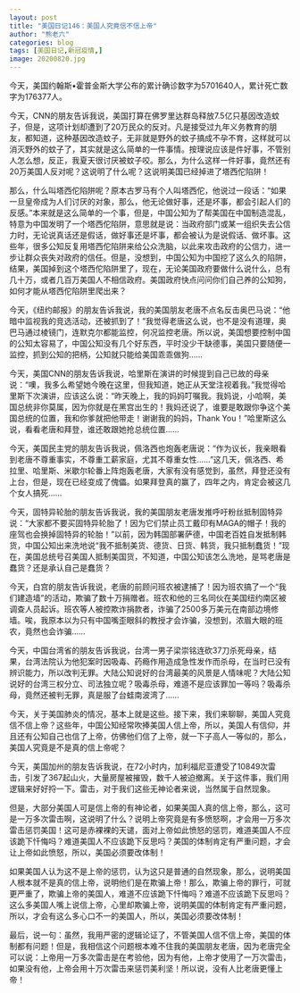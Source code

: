 ```yaml
---
layout: post
title: "美国日记146：美国人究竟信不信上帝"
author: "熊老六"
categories: blog
tags: [美国日记,新冠疫情,]
image: 20200820.jpg
---
```

​​​​​​​​​​​​​​今天，美国约翰斯•霍普金斯大学公布的累计确诊数字为5701640人，累计死亡数字为176377人。

今天，CNN的朋友告诉我说，美国打算在佛罗里达群岛释放7.5亿只基因改造蚊子，但是，这项计划却遭到了20万民众的反对。凡是接受过九年义务教育的朋友，都知道，这种基因改造蚊子，无非就是野外的蚊子搞成不孕不育，这样就可以消灭野外的蚊子了，其实就是这么简单的一件事情。按理说应该是件好事，不管别人怎么想，反正，我夏天很讨厌被蚊子咬。那么，为什么这样一件好事，竟然还有20万美国人反对呢？这说明了什么呢？这说明美国已经掉进了塔西佗陷阱！

那么，什么叫塔西佗陷阱呢？原本古罗马有个人叫塔西佗，他说过一段话：“如果一旦皇帝成为人们讨厌的对象，那么，他无论做好事，还是坏事，都会引起人们的反感。”本来就是这么简单的一个事，但是，中国公知为了帮美国在中国制造混乱，特意为中国发明了一个塔西佗陷阱，意思就是说：当政府部门或某一组织失去公信力时，无论说真话还是假话，做好事还是坏事，都会被认为是说假话、做坏事。这些年，很多公知反复用塔西佗陷阱来给公众洗脑，以此来攻击政府的公信力，进一步让群众丧失对政府的信任。但是，没想到，中国公知为中国挖了这么久的陷阱，结果，美国掉到这个塔西佗陷阱里了，现在，无论美国政府要做什么说什么，总有几十万，或者几百万美国人不相信政府。美国政府快点问问你们自己养的公知狗，如何才能从塔西佗陷阱里爬出来？

今天，《纽约邮报》的朋友告诉我说，我的美国朋友老唐不点名反击奥巴马说：“他暗中监视我的竞选活动，还被抓到了！”我觉得老唐这么说，也不是没有道理，奥巴马通过棱镜门，连默克尔都能监控，何况监控老唐。所以说，美国想要控制中国的公知太容易了，中国公知没有几个好东西，平时没少干缺德事，美国只要随便一监控，抓到公知的把柄，公知就只能给美国乖乖做狗……

今天，美国CNN的朋友告诉我说，哈里斯在演讲的时候提到自己已故的母亲说：“噢，我多么希望她今晚在这里，但我知道，她正从天堂注视着我。”我觉得哈里斯下次演讲，应该这么说：“昨天晚上，我的妈妈叮嘱我。我妈说，小哈啊，美国总统非你莫属，因为你就是在黑宫出生的！我妈还说了，谁要是敢跟你争这个美国总统的位置，我和你爹就把他带走！谢谢我的妈妈，Thank You！”哈里斯这么说，看看老唐和拜登，谁还敢跟她抢总统位置……

今天，美国民主党的朋友告诉我说，佩洛西也炮轰老唐说：“作为议长，我亲眼看到老唐不尊重事实，不尊重工薪家庭，尤其不尊重女性……”这几天，佩洛西、希拉里、哈里斯、米歇尔轮番上阵炮轰老唐，大家有没有感觉到，虽然，拜登还没有上台，但是，现在已经变成了傀儡。如果拜登真的赢了，四年之内，肯定会被这几个女人搞死……

今天，固特异轮胎的朋友告诉我说，我的美国朋友老唐发推呼吁粉丝抵制固特异说：“大家都不要买固特异轮胎了！因为它们禁止员工戴印有MAGA的帽子！我的座驾也会换掉固特异的轮胎！”以前，因为韩国部署萨德，中国老百姓自发抵制韩货，中国公知出来洗地说“我不抵制美货、德货、日货、韩货，我只抵制蠢货！”现在，美国总统号召美国人抵制美国货，不知道，中国公知该怎么洗地，是骂老唐是蠢货？还是承认自己是蠢货？

今天，白宫的朋友告诉我说，老唐的前顾问班农被逮捕了！因为班农搞了一个“我们建造墙”的活动，欺骗了数十万捐赠者。班农和他的三名同伙在美国纽约南区被调查人员起诉。班农等人被控欺诈捐款者，诈骗了2500多万美元在南部边境修墙。唉，我原本以为只有中国嘴歪眼斜的教授才会诈骗，没想到，浓眉大眼的班农，竟然也会诈骗……

今天，中国台湾省的朋友告诉我说，台湾一男子梁崇铭连砍37刀杀死母亲，结果，台湾法院认为他犯案时因吸毒、药瘾作用造成急性发作而杀母，在当时已没有辨识能力，所以改判无罪。大陆公知说好的台湾最美的风景是人情味呢？大陆公知说好的台湾三权分立、司法独立呢？吸毒杀母，难道不是应该罪加一等吗？吸毒杀母，竟然还被判无罪，真是服了台蛙南波湾了……

今天，关于美国肺炎的情况，基本上就是这些。接下来，我们来聊聊，美国人究竟信不信上帝？这些年，中国公知经常吹捧美国人信上帝，所以，美国人有信仰，并且还有公知自己也信了上帝，仿佛他们信了上帝，就一下子高人一等似的，那么，美国人究竟是不是真的信上帝呢？

今天，美国加州的朋友告诉我说，在72小时内，加利福尼亚遭受了10849次雷击，引发了367起山火，大量房屋被摧毁，数千人被迫撤离。关于这件事，我们用逻辑来好好捋一下。雷击，对于我们这些无神论者来说，当然属于自然现象。

但是，大部分美国人可是信上帝的有神论者，如果美国人真的信上帝，那么，这可是一万多次雷击啊，这说明了什么？说明上帝究竟是有多愤怒啊，才会用一万多次雷击惩罚美国！这可是赤裸裸的天谴，面对上帝如此愤怒的惩罚，难道美国人不应该跪下忏悔吗？难道美国人不应该跪下反思吗？美国的体制肯定有严重问题，才会让上帝如此愤怒，所以，美国必须要改体制！

如果美国人认为这不是上帝的惩罚，认为这只是普通的自然现象，那么，说明美国人根本就不是真的信上帝，说明他们是在欺骗上帝！那么，欺骗上帝的罪行，可就更严重了，欺骗上帝的美国人，难道不应该跪下忏悔吗？难道不应该跪下反思吗？这么多美国人嘴上说信上帝，心里却欺骗上帝，说明美国的体制肯定有严重问题，所以，才会有这么多心口不一的美国人，所以，美国必须要改体制！

最后，说一句：虽然，我用严密的逻辑论证了，不管美国人信不信上帝，美国的体制都有问题！但是，我相信这个问题根本难不住我的美国朋友老唐，因为老唐完全可以说：上帝用一万多次雷击是在考验他，因为有他，上帝才使用了一万次雷击，如果没有他，上帝会用十万次雷击来惩罚美利坚！所以说，没有人比老唐更懂上帝！​​​​